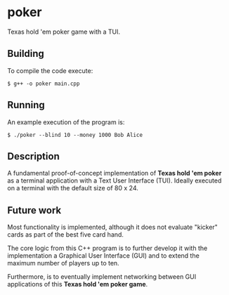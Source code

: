 # poker
Texas hold 'em poker game with a TUI.

## Building
To compile the code execute:
```
$ g++ -o poker main.cpp
```

## Running
An example execution of the program is:
```
$ ./poker --blind 10 --money 1000 Bob Alice
```

## Description
A fundamental proof-of-concept implementation of **Texas hold 'em poker** as a terminal application with a Text User Interface (TUI). Ideally executed on a terminal with the default size of 80 x 24.

## Future work
Most functionality is implemented, although it does not evaluate "kicker" cards as part of the best five card hand.

The core logic from this C++ program is to further develop it with the implementation a Graphical User Interface (GUI) and to extend the maximum number of players up to ten.

Furthermore, is to eventually implement networking between GUI applications of this **Texas hold 'em poker game**.
